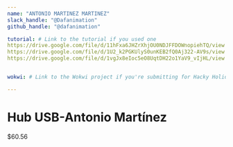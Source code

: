 ```yaml
---
name: "ANTONIO MARTINEZ MARTINEZ"
slack_handle: "@Dafanimation"
github_handle: "@dafanimation"

tutorial: # Link to the tutorial if you used one
https://drive.google.com/file/d/11hFxa6JHZrXhjOU0NDJFFDOWnopiehTQ/view
https://drive.google.com/file/d/1U2_k2PGKUlyS0unKEB2fQ0Aj322-AV9s/view
https://drive.google.com/file/d/1vgJx8eIoc5eO8UqtDH22o1YaV9_vIjHL/view


wokwi: # Link to the Wokwi project if you're submitting for Hacky Holidays

---
```


# Hub USB-Antonio Martínez

<!-- Describe your board in 2-3 sentences. What are you making? What will it do? → Simple PCB USB

<!-- How much is it going to cost? -->$60.56

<!-- Tell us a little bit about your design process. What were some challenges? What helped? ***Totally optional*** -->

